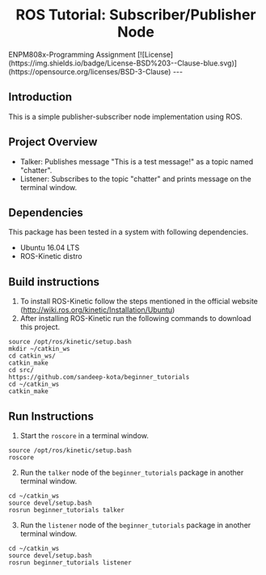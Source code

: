 <h1 align="center"> ROS Tutorial: Subscriber/Publisher Node
</h1>
ENPM808x-Programming Assignment
[![License](https://img.shields.io/badge/License-BSD%203--Clause-blue.svg)](https://opensource.org/licenses/BSD-3-Clause)
---

## Introduction

This is a simple publisher-subscriber node implementation using ROS. 

## Project Overview

- Talker: Publishes message "This is a test message!" as a topic named "chatter".
- Listener: Subscribes to the topic "chatter" and prints message on the terminal window.

## Dependencies

This package has been tested in a system with following dependencies.
- Ubuntu 16.04 LTS
- ROS-Kinetic distro

## Build instructions

1) To install ROS-Kinetic follow the steps mentioned in the official website (http://wiki.ros.org/kinetic/Installation/Ubuntu)
2) After installing ROS-Kinetic run the following commands to download this project.
```
source /opt/ros/kinetic/setup.bash
mkdir ~/catkin_ws
cd catkin_ws/
catkin_make
cd src/
https://github.com/sandeep-kota/beginner_tutorials
cd ~/catkin_ws
catkin_make
```

## Run Instructions

1) Start the `roscore` in a terminal window.
```
source /opt/ros/kinetic/setup.bash
roscore
```
2) Run the `talker` node of the `beginner_tutorials` package in another terminal window.
```
cd ~/catkin_ws
source devel/setup.bash
rosrun beginner_tutorials talker
```
3) Run the `listener` node of the `beginner_tutorials` package in another terminal window.
```
cd ~/catkin_ws
source devel/setup.bash
rosrun beginner_tutorials listener
```
